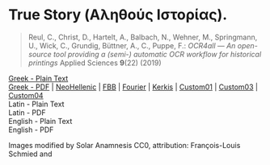 # True Story (Αληθούς Ιστορίας).

> Reul, C., Christ, D., Hartelt, A., Balbach, N., Wehner, M., Springmann, U., Wick, C., Grundig, Büttner, A., C., Puppe, F.: *OCR4all — An open-source tool providing a (semi-) automatic OCR workflow for historical printings* Applied Sciences **9**(22) (2019)

[Greek - Plain Text](full-text-greek.md)  
[Greek - PDF](https://cdn.solaranamnesis.com/Lucian/TrueStory/lucian_true_story_180_greek.pdf) | [NeoHellenic](https://cdn.solaranamnesis.com/Lucian/TrueStory/lucian_true_story_180_greek_neohellenic.pdf) | [FBB](https://cdn.solaranamnesis.com/Lucian/TrueStory/lucian_true_story_180_greek_fbb.pdf) | [Fourier](https://cdn.solaranamnesis.com/Lucian/TrueStory/lucian_true_story_180_greek_fourier.pdf) | [Kerkis](https://cdn.solaranamnesis.com/Lucian/TrueStory/lucian_true_story_180_greek_kerkis.pdf) | [Custom01](https://cdn.solaranamnesis.com/Lucian/TrueStory/lucian_true_story_180_greek_custom01.pdf) | [Custom03](https://cdn.solaranamnesis.com/Lucian/TrueStory/lucian_true_story_180_greek_custom03.pdf) | [Custom04](https://cdn.solaranamnesis.com/Lucian/TrueStory/lucian_true_story_180_greek_custom04.pdf)  
Latin - Plain Text  
Latin - PDF  
English - Plain Text  
English - PDF  


Images modified by Solar Anamnesis CC0, attribution: François-Louis Schmied and 
